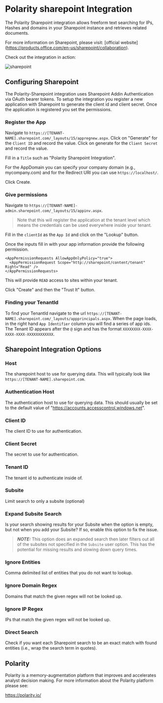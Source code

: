# Polarity sharepoint Integration

The Polarity Sharepoint integration allows freeform text searching for IPs, Hashes and domains in your Sharepoint instance and retrieves related documents.

For more information on Sharepoint, please visit: [official website] (https://products.office.com/en-us/sharepoint/collaboration).

Check out the integration in action:

![sharepoint](https://user-images.githubusercontent.com/22529325/55797620-ed0c9900-5a9a-11e9-8438-b9ea09136081.gif)

## Configuring Sharepoint

The Polarity-Sharepoint integration uses Sharepoint Addin Authentication via OAuth bearer tokens.  To setup the integration you register a new application with Sharepoint to generate the client id and client secret.  Once the application is registered you set the permissions.

### Register the App

Navigate to `https://[TENANT-NAME].sharepoint.com/_layouts/15/appregnew.aspx`.  Click on "Generate" for the `Client ID` and record the value.
Click on generate for the `Client Secret` and record the value. 

Fill in a `Title` such as "Polarity Sharepoint Integration".

For the AppDomain you can specify your company domain (e.g., mycompany.com) and for the Redirect URI you can use `https://localhost/`.

Click Create.

### Give permissions

Navigate to `https://[TENANT-NAME]-admin.sharepoint.com/_layouts/15/appinv.aspx`. 
> Note that this will register the application at the tenant level which means the credentials can be used everywhere inside your tenant.

Fill in the `clientId` as the `App Id` and click on the "Lookup" button.

Once the inputs fill in with your app information provide the following permission.

```
<AppPermissionRequests AllowAppOnlyPolicy="true">
  <AppPermissionRequest Scope="http://sharepoint/content/tenant" Right="Read" />
</AppPermissionRequests>
```

This will provide `READ` access to sites within your tenant.

Click "Create" and then the "Trust It" button.

### Finding your TenantId

To find your TenantId navigate to the url `https://[TENANT-NAME].sharepoint.com/_layouts/appprincipals.aspx`.  When the page loads, in the right hand `App Identifier` column you will find a series of app ids.  The Tenant ID appears after the `@` sign and has the format `XXXXXXXX-XXXX-XXXX-XXXX-XXXXXXXXXXXX`.

## Sharepoint Integration Options

### Host
The sharepoint host to use for querying data. This will typically look like `https://[TENANT-NAME].sharepoint.com`.

### Authentication Host
The authentication host to use for querying data.  This should usually be set to the default value of "https://accounts.accesscontrol.windows.net".

### Client ID
The client ID to use for authentication.

### Client Secret
The secret to use for authentication.

### Tenant ID
The tenant id to authenticate inside of.

### Subsite
Limit search to only a subsite (optional)

### Expand Subsite Search
Is your search showing results for your Subsite when the option is empty, but not when you add your Subsite?  If so, enable this option to fix the issue.

> ***NOTE:*** This option does an expanded search then later filters out all of the subsites not specified in the `Subsite` user option.  This has the potential for missing results and slowing down query times.


### Ignore Entities
Comma delimited list of entities that you do not want to lookup.

### Ignore Domain Regex
Domains that match the given regex will not be looked up.

### Ignore IP Regex
IPs that match the given regex will not be looked up.

### Direct Search
Check if you want each Sharepoint search to be an exact match with found entities (i.e., wrap the search term in quotes).

## Polarity

Polarity is a memory-augmentation platform that improves and accelerates analyst decision making.  For more information about the Polarity platform please see:

https://polarity.io/
